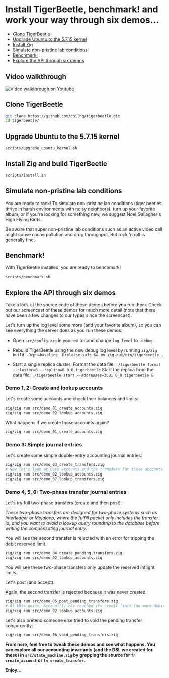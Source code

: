 # Install TigerBeetle, benchmark! and work your way through six demos...

- [Clone TigerBeetle](#clone-tigerbeetle)
- [Upgrade Ubuntu to the 5.7.15 kernel](#upgrade-ubuntu-to-the-5715-kernel)
- [Install Zig](#install-zig)
- [Simulate non-pristine lab conditions](#simulate-non-pristine-lab-conditions)
- [Benchmark!](#benchmark)
- [Explore the API through six demos](#explore-the-api-through-six-demos)

## Video walkthrough

[![Video walkthrough on Youtube](https://img.youtube.com/vi/lQSIVgvea48/0.jpg)](https://www.youtube.com/watch?v=lQSIVgvea48)

## Clone TigerBeetle

```bash
git clone https://github.com/coilhq/tigerbeetle.git
cd tigerbeetle/
```

## Upgrade Ubuntu to the 5.7.15 kernel

```bash
scripts/upgrade_ubuntu_kernel.sh
```

## Install Zig and build TigerBeetle

```bash
scripts/install.sh
```

## Simulate non-pristine lab conditions

You are ready to rock! To simulate non-pristine lab conditions (tiger beetles thrive in harsh environments with noisy neighbors), turn up your favorite album, or if you're looking for something new, we suggest Noel Gallagher's High Flying Birds.

Be aware that super non-pristine lab conditions such as an active video call might cause cache pollution and drop throughput. But rock 'n roll is generally fine.

## Benchmark!

With TigerBeetle installed, you are ready to benchmark!

```bash
scripts/benchmark.sh
```

## Explore the API through six demos

Take a look at the source code of these demos before you run them. Check out our screencast of these demos for much more detail (note that there have been a few changes to our types since the screencast).

Let's turn up the log level some more (and your favorite album), so you can see everything the server does as you run these demos:

- Open `src/config.zig` in your editor and change `log_level` to `.debug`.

- Rebuild TigerBeetle using the new debug log level by running `zig/zig build -Dcpu=baseline -Drelease-safe && mv zig-out/bin/tigerbeetle .`

- Start a single replica cluster:
Format the data file:
`./tigerbeetle format --cluster=0 --replica=0 0_0.tigerbeetle`
Start the replica from the data file:
`./tigerbeetle start --addresses=3001 0_0.tigerbeetle &`

### Demo 1, 2: Create and lookup accounts

Let's create some accounts and check their balances and limits:

```bash
zig/zig run src/demo_01_create_accounts.zig
zig/zig run src/demo_02_lookup_accounts.zig
```

What happens if we create those accounts again?

```bash
zig/zig run src/demo_01_create_accounts.zig
```

### Demo 3: Simple journal entries

Let's create some simple double-entry accounting journal entries:

```bash
zig/zig run src/demo_03_create_transfers.zig
# Now let's look at both accounts and the transfers for those accounts:
zig/zig run src/demo_02_lookup_accounts.zig
zig/zig run src/demo_07_lookup_transfers.zig
```

### Demo 4, 5, 6: Two-phase transfer journal entries

Let's try full two-phase transfers (create and then post):

*These two-phase transfers are designed for two-phase systems such as Interledger or Mojaloop, where the fulfill packet only includes the transfer id, and you want to avoid a lookup query roundtrip to the database before writing the compensating journal entry.*

You will see the second transfer is rejected with an error for tripping the debit reserved limit.

```bash
zig/zig run src/demo_04_create_pending_transfers.zig
zig/zig run src/demo_02_lookup_accounts.zig
```

You will see these two-phase transfers only update the reserved inflight limits.

Let's post (and accept):

Again, the second transfer is rejected because it was never created.

```bash
zig/zig run src/demo_05_post_pending_transfers.zig
# At this point, Account[1] has reached its credit limit (no more debit transfers allowed).
zig/zig run src/demo_02_lookup_accounts.zig
```

Let's also pretend someone else tried to void the pending transfer concurrently:

```bash
zig/zig run src/demo_06_void_pending_transfers.zig
```

**From here, feel free to tweak these demos and see what happens. You can explore all our accounting invariants (and the DSL we created for these) in `src/state_machine.zig` by grepping the source for `fn create_account` or `fn create_transfer`.**

**Enjoy...**
